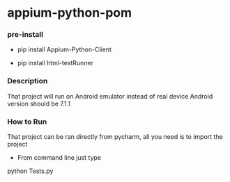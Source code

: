 # appium-python-pom

### pre-install

* pip install Appium-Python-Client

* pip install html-testRunner

### Description

That project will run on Android emulator instead of real device
Android version should be 7.1.1

### How to Run
That project can be ran directly from pycharm, all you need is to import the project

* From command line just type

python Tests.py